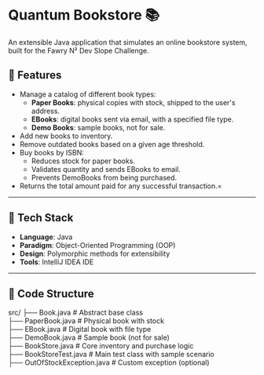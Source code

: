 # Quantum Bookstore 📚

An extensible Java application that simulates an online bookstore system, built for the Fawry N² Dev Slope Challenge.

## 🚀 Features

- Manage a catalog of different book types:
  - **Paper Books**: physical copies with stock, shipped to the user's address.
  - **EBooks**: digital books sent via email, with a specified file type.
  - **Demo Books**: sample books, not for sale.
- Add new books to inventory.
- Remove outdated books based on a given age threshold.
- Buy books by ISBN:
  - Reduces stock for paper books.
  - Validates quantity and sends EBooks to email.
  - Prevents DemoBooks from being purchased.
- Returns the total amount paid for any successful transaction.=

---

## 🧱 Tech Stack

- **Language**: Java
- **Paradigm**: Object-Oriented Programming (OOP)
- **Design**: Polymorphic methods for extensibility
- **Tools**:  IntelliJ IDEA IDE

---

## 🧩 Code Structure
src/
├── Book.java # Abstract base class </br>
├── PaperBook.java # Physical book with stock </br>
├── EBook.java # Digital book with file type </br>
├── DemoBook.java # Sample book (not for sale) </br>
├── BookStore.java # Core inventory and purchase logic </br>
├── BookStoreTest.java # Main test class with sample scenario </br>
├── OutOfStockException.java # Custom exception (optional)
